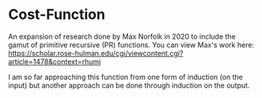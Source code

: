 # Cost-Function
An expansion of research done by Max Norfolk in 2020 to include the gamut of primitive recursive (PR) functions.
You can view Max's work here: https://scholar.rose-hulman.edu/cgi/viewcontent.cgi?article=1478&context=rhumj

I am so far approaching this function from one form of induction (on the input) but another approach can be done through induction on the output.
